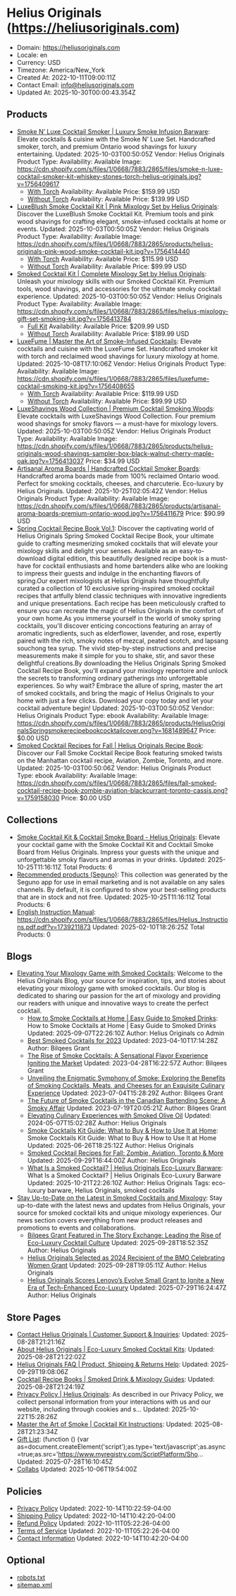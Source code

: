 # Helius Originals (https://heliusoriginals.com)

- Domain: https://heliusoriginals.com
- Locale: en
- Currency: USD
- Timezone: America/New_York
- Created At: 2022-10-11T09:00:11Z
- Contact Email: info@heliusoriginals.com
- Updated At: 2025-10-30T00:00:43.354Z

## Products

- [Smoke N’ Luxe Cocktail Smoker | Luxury Smoke Infusion Barware](https://heliusoriginals.com/products/smoke-n-luxe-cocktail-enhancement-set-deluxe): Elevate cocktails & cuisine with the Smoke N’ Luxe Set. Handcrafted smoker, torch, and premium Ontario wood shavings for luxury entertaining.
  Updated: 2025-10-03T00:50:05Z
  Vendor: Helius Originals
  Product Type: 
  Availability: Available
  Image: https://cdn.shopify.com/s/files/1/0668/7883/2865/files/smoke-n-luxe-cocktail-smoker-kit-whiskey-stones-torch-helius-originals.jpg?v=1756409617
  - [With Torch](https://heliusoriginals.com/products/smoke-n-luxe-cocktail-enhancement-set-deluxe?variant=43452192719073)
    Availability: Available
    Price: $159.99 USD
  - [Without Torch](https://heliusoriginals.com/products/smoke-n-luxe-cocktail-enhancement-set-deluxe?variant=43452192882913)
    Availability: Available
    Price: $139.99 USD
- [LuxeBlush Smoke Cocktail Kit | Pink Mixology Set by Helius Originals](https://heliusoriginals.com/products/luxeblush-smoke-cocktail-kit): Discover the LuxeBlush Smoke Cocktail Kit. Premium tools and pink wood shavings for crafting elegant, smoke-infused cocktails at home or events.
  Updated: 2025-10-03T00:50:05Z
  Vendor: Helius Originals
  Product Type: 
  Availability: Available
  Image: https://cdn.shopify.com/s/files/1/0668/7883/2865/products/helius-originals-pink-wood-smoke-cocktail-kit.jpg?v=1756414440
  - [With Torch](https://heliusoriginals.com/products/luxeblush-smoke-cocktail-kit?variant=43441711808737)
    Availability: Available
    Price: $115.99 USD
  - [Without Torch](https://heliusoriginals.com/products/luxeblush-smoke-cocktail-kit?variant=43441722392801)
    Availability: Available
    Price: $99.99 USD
- [Smoked Cocktail Kit | Complete Mixology Set by Helius Originals](https://heliusoriginals.com/products/smoked-cocktail-kit-heluis-originals): Unleash your mixology skills with our Smoked Cocktail Kit. Premium tools, wood shavings, and accessories for the ultimate smoky cocktail experience.
  Updated: 2025-10-03T00:50:05Z
  Vendor: Helius Originals
  Product Type: 
  Availability: Available
  Image: https://cdn.shopify.com/s/files/1/0668/7883/2865/files/helius-mixology-gift-set-smoking-kit.jpg?v=1756413784
  - [Full Kit](https://heliusoriginals.com/products/smoked-cocktail-kit-heluis-originals?variant=43441778491617)
    Availability: Available
    Price: $209.99 USD
  - [Without Torch](https://heliusoriginals.com/products/smoked-cocktail-kit-heluis-originals?variant=43441779998945)
    Availability: Available
    Price: $189.99 USD
- [LuxeFume | Master the Art of Smoke-Infused Cocktails](https://heliusoriginals.com/products/luxefume): Elevate cocktails and cuisine with the LuxeFume Set. Handcrafted smoker kit with torch and reclaimed wood shavings for luxury mixology at home.
  Updated: 2025-10-08T17:10:06Z
  Vendor: Helius Originals
  Product Type: 
  Availability: Available
  Image: https://cdn.shopify.com/s/files/1/0668/7883/2865/files/luxefume-cocktail-smoking-kit.jpg?v=1756408655
  - [With Torch](https://heliusoriginals.com/products/luxefume?variant=43441805885665)
    Availability: Available
    Price: $119.99 USD
  - [Without Torch](https://heliusoriginals.com/products/luxefume?variant=43441807196385)
    Availability: Available
    Price: $99.99 USD
- [LuxeShavings Wood Collection | Premium Cocktail Smoking Woods](https://heliusoriginals.com/products/luxeshavings-wood-collection): Elevate cocktails with LuxeShavings Wood Collection. Four premium wood shavings for smoky flavors — a must-have for mixology lovers.
  Updated: 2025-10-03T00:50:05Z
  Vendor: Helius Originals
  Product Type: 
  Availability: Available
  Image: https://cdn.shopify.com/s/files/1/0668/7883/2865/products/helius-originals-wood-shavings-sampler-box-black-walnut-cherry-maple-oak.jpg?v=1756413037
  Price: $34.99 USD
- [Artisanal Aroma Boards | Handcrafted Cocktail Smoker Boards](https://heliusoriginals.com/products/artisanal-aroma-boards): Handcrafted aroma boards made from 100% reclaimed Ontario wood. Perfect for smoking cocktails, cheeses, and charcuterie. Eco-luxury by Helius Originals.
  Updated: 2025-10-25T02:05:42Z
  Vendor: Helius Originals
  Product Type: 
  Availability: Available
  Image: https://cdn.shopify.com/s/files/1/0668/7883/2865/products/artisanal-aroma-boards-premium-ontario-wood.jpg?v=1756411679
  Price: $90.99 USD
- [Spring Cocktail Recipe Book Vol.1](https://heliusoriginals.com/products/spring-cocktail-recipe-book-vol-1): Discover the captivating world of Helius Originals Spring Smoked Cocktail Recipe Book, your ultimate guide to crafting mesmerizing smoked cocktails that will elevate your mixology skills and delight your senses. Available as an easy-to-download digital edition, this beautifully designed recipe book is a must-have for cocktail enthusiasts and home bartenders alike who are looking to impress their guests and indulge in the enchanting flavors of spring.Our expert mixologists at Helius Originals have thoughtfully curated a collection of 10 exclusive spring-inspired smoked cocktail recipes that artfully blend classic techniques with innovative ingredients and unique presentations. Each recipe has been meticulously crafted to ensure you can recreate the magic of Helius Originals in the comfort of your own home.As you immerse yourself in the world of smoky spring cocktails, you'll discover enticing concoctions featuring an array of aromatic ingredients, such as elderflower, lavender, and rose, expertly paired with the rich, smoky notes of mezcal, peated scotch, and lapsang souchong tea syrup. The vivid step-by-step instructions and precise measurements make it simple for you to shake, stir, and savor these delightful creations.By downloading the Helius Originals Spring Smoked Cocktail Recipe Book, you'll expand your mixology repertoire and unlock the secrets to transforming ordinary gatherings into unforgettable experiences. So why wait? Embrace the allure of spring, master the art of smoked cocktails, and bring the magic of Helius Originals to your home with just a few clicks. Download your copy today and let your cocktail adventure begin!
  Updated: 2025-10-03T00:50:05Z
  Vendor: Helius Originals
  Product Type: ebook
  Availability: Available
  Image: https://cdn.shopify.com/s/files/1/0668/7883/2865/products/HeliusOriginalsSpringsmokerecipebookcocktailcover.png?v=1681489647
  Price: $0.00 USD
- [Smoked Cocktail Recipes for Fall | Helius Originals Recipe Book](https://heliusoriginals.com/products/smoked-cocktail-book-fall): Discover our Fall Smoke Cocktail Recipe Book featuring smoked twists on the Manhattan cocktail recipe, Aviation, Zombie, Toronto, and more.
  Updated: 2025-10-03T00:50:06Z
  Vendor: Helius Originals
  Product Type: ebook
  Availability: Available
  Image: https://cdn.shopify.com/s/files/1/0668/7883/2865/files/fall-smoked-cocktail-recipe-book-zombie-aviation-blackcurrant-toronto-cassis.png?v=1759158030
  Price: $0.00 USD

## Collections

- [Smoke Cocktail Kit & Cocktail Smoke Board - Helius Originals](https://heliusoriginals.com/collections/frontpage): Elevate your cocktail game with the Smoke Cocktail Kit and Cocktail Smoke Board from Helius Originals. Impress your guests with the unique and unforgettable smoky flavors and aromas in your drinks.
  Updated: 2025-10-25T11:16:11Z
  Total Products: 6
- [Recommended products (Seguno)](https://heliusoriginals.com/collections/recommended-products-seguno): This collection was generated by the Seguno app for use in email marketing and is not available on any sales channels. By default, it is configured to show your best-selling products that are in stock and not free.
  Updated: 2025-10-25T11:16:11Z
  Total Products: 6
- [English Instruction Manual](https://heliusoriginals.com/collections/english-instruction-manual): https://cdn.shopify.com/s/files/1/0668/7883/2865/files/Helius_Instructions.pdf.pdf?v=1739211873
  Updated: 2025-02-10T18:26:25Z
  Total Products: 0

## Blogs

- [Elevating Your Mixology Game with Smoked Cocktails](https://heliusoriginals.com/blogs/blog): Welcome to the Helius Originals Blog, your source for inspiration, tips, and stories about elevating your mixology game with smoked cocktails. Our blog is dedicated to sharing our passion for the art of mixology and providing our readers with unique and innovative ways to create the perfect cocktail.
  - [How to Smoke Cocktails at Home | Easy Guide to Smoked Drinks](https://heliusoriginals.com/blogs/blog/how-to-smoke-cocktails-at-home): How to Smoke Cocktails at Home | Easy Guide to Smoked Drinks
    Updated: 2025-09-07T22:26:10Z
    Author: Helius Originals co Admin
  - [Best Smoked Cocktails for 2023](https://heliusoriginals.com/blogs/blog/best-smoked-cocktails-for-2023)
    Updated: 2023-04-10T17:14:28Z
    Author: Bilqees Grant
  - [The Rise of Smoke Cocktails: A Sensational Flavor Experience Igniting the Market](https://heliusoriginals.com/blogs/blog/the-rise-of-smoke-cocktails-a-sensational-flavor-experience-igniting-the-market)
    Updated: 2023-04-28T16:22:57Z
    Author: Bilqees Grant
  - [Unveiling the Enigmatic Symphony of Smoke: Exploring the Benefits of Smoking Cocktails, Meats, and Cheeses for an Exquisite Culinary Experience](https://heliusoriginals.com/blogs/blog/unveiling-the-enigmatic-symphony-of-smoke-exploring-the-timeless-allure-and-exquisite-nuances-of-smoking-cocktails-meats-and-cheeses)
    Updated: 2023-07-04T15:28:29Z
    Author: Bilqees Grant
  - [The Future of Smoke Cocktails in the Canadian Bartending Scene: A Smoky Affair](https://heliusoriginals.com/blogs/blog/the-future-of-smoke-cocktails-in-the-canadian-bartending-scene-a-smoky-affair)
    Updated: 2023-07-19T20:05:21Z
    Author: Bilqees Grant
  - [Elevating Culinary Experiences with Smoked Olive Oil](https://heliusoriginals.com/blogs/blog/elevating-culinary-experiences-with-smoked-olive-oil)
    Updated: 2024-05-07T15:02:28Z
    Author: Helius Originals
  - [Smoke Cocktails Kit Guide: What to Buy & How to Use It at Home](https://heliusoriginals.com/blogs/blog/smoke-cocktails-kit-guide): Smoke Cocktails Kit Guide: What to Buy & How to Use It at Home
    Updated: 2025-06-26T18:25:12Z
    Author: Helius Originals
  - [Smoked Cocktail Recipes for Fall: Zombie, Aviation, Toronto & More](https://heliusoriginals.com/blogs/blog/fall-smoked-cocktail-recipes)
    Updated: 2025-09-29T16:44:00Z
    Author: Helius Originals
  - [What Is a Smoked Cocktail? | Helius Originals Eco-Luxury Barware](https://heliusoriginals.com/blogs/blog/what-is-a-smoked-cocktail-and-why-smoke-one): What Is a Smoked Cocktail? | Helius Originals Eco-Luxury Barware
    Updated: 2025-10-21T22:26:10Z
    Author: Helius Originals
    Tags: eco-luxury barware, Helius Originals, smoked cocktails
- [Stay Up-to-Date on the Latest in Smoked Cocktails and Mixology](https://heliusoriginals.com/blogs/news): Stay up-to-date with the latest news and updates from Helius Originals, your source for smoked cocktail kits and unique mixology experiences. Our news section covers everything from new product releases and promotions to events and collaborations.
  - [Bilqees Grant Featured in The Story Exchange: Leading the Rise of Eco-Luxury Cocktail Culture](https://heliusoriginals.com/blogs/news/bilqees-grant-featured-in-the-story-exchange-leading-the-rise-of-eco-luxury-cocktail-culture)
    Updated: 2025-09-28T18:52:35Z
    Author: Helius Originals
  - [Helius Originals Selected as 2024 Recipient of the BMO Celebrating Women Grant](https://heliusoriginals.com/blogs/news/helius-originals-selected-as-2024-recipient-of-the-bmo-celebrating-women-grant)
    Updated: 2025-09-28T19:05:11Z
    Author: Helius Originals
  - [Helius Originals Scores Lenovo’s Evolve Small Grant to Ignite a New Era of Tech-Enhanced Eco-Luxury](https://heliusoriginals.com/blogs/news/helius-originals-scores-lenovo-s-evolve-small-grant-to-ignite-a-new-era-of-tech-enhanced-eco-luxury)
    Updated: 2025-07-29T16:24:47Z
    Author: Helius Originals

## Store Pages

- [Contact Helius Originals | Customer Support & Inquiries](https://heliusoriginals.com/pages/contact): 
  Updated: 2025-08-28T21:21:16Z
- [About Helius Originals | Eco-Luxury Smoked Cocktail Kits](https://heliusoriginals.com/pages/about-us): 
  Updated: 2025-08-28T21:22:02Z
- [Helius Originals FAQ | Product, Shipping & Returns Help](https://heliusoriginals.com/pages/faq): 
  Updated: 2025-09-29T19:08:06Z
- [Cocktail Recipe Books | Smoked Drink & Mixology Guides](https://heliusoriginals.com/pages/recipe-books): 
  Updated: 2025-08-28T21:24:19Z
- [Privacy Policy | Helius Originals](https://heliusoriginals.com/pages/privacy-policy): As described in our Privacy Policy, we collect personal information from your interactions with us and our website, including through cookies and s...
  Updated: 2025-10-22T15:28:26Z
- [Master the Art of Smoke | Cocktail Kit Instructions](https://heliusoriginals.com/pages/master-the-art-of-smoke): 
  Updated: 2025-08-28T21:23:34Z
- [Gift List](https://heliusoriginals.com/pages/gift-list): (function () {var as=document.createElement('script');as.type='text/javascript';as.async=true;as.src='https://www.myregistry.com/ScriptPlatform/Sho...
  Updated: 2025-07-28T16:10:45Z
- [Collabs](https://heliusoriginals.com/pages/collab)
  Updated: 2025-10-06T19:54:00Z

## Policies

- [Privacy Policy](https://heliusoriginals.com/policies/privacy-policy)
  Updated: 2022-10-14T10:22:59-04:00
- [Shipping Policy](https://heliusoriginals.com/policies/shipping-policy)
  Updated: 2022-10-14T10:42:20-04:00
- [Refund Policy](https://heliusoriginals.com/policies/refund-policy)
  Updated: 2022-10-11T05:22:26-04:00
- [Terms of Service](https://heliusoriginals.com/policies/terms-of-service)
  Updated: 2022-10-11T05:22:26-04:00
- [Contact Information](https://heliusoriginals.com/policies/contact-information)
  Updated: 2022-10-14T10:42:20-04:00

## Optional

- [robots.txt](https://heliusoriginals.com/robots.txt)
- [sitemap.xml](https://heliusoriginals.com/sitemap.xml)
